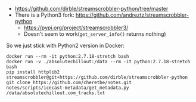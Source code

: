 * https://github.com/dirble/streamscrobbler-python/tree/master
* There is a Python3 fork: https://github.com/andreztz/streamscrobbler-python
    * https://pypi.org/project/streamscrobbler3/
    * Doesn't seem to work(`get_server_info()` returns nothing)

So we just stick with Python2 version in Docker:
```shell
docker run --rm -it python:2.7.18-stretch bash
docker run -v ./absolutechillout:/data --rm -it python:2.7.18-stretch bash
pip install httplib2  streamscrobbler@git+https://github.com/dirble/streamscrobbler-python
git clone https://github.com/cheretbe/notes.git
notes/scripts/icecast-metadata/get_metadata.py /data/absolutechillout.com_tracks.txt
```